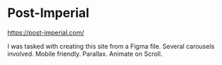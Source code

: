 # Post-Imperial
https://post-imperial.com/



I was tasked with creating this site from a Figma file. Several carousels involved. Mobile friendly. Parallax. Animate on Scroll. 
